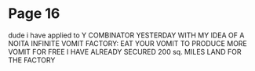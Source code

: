# Page 16

dude i have applied to Y COMBINATOR YESTERDAY WITH MY IDEA OF A NOITA INFINITE VOMIT FACTORY: EAT YOUR VOMIT TO PRODUCE MORE VOMIT FOR FREE I HAVE ALREADY SECURED 200 sq. MILES LAND FOR THE FACTORY

